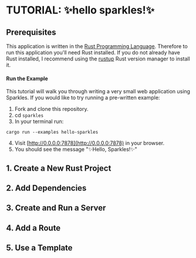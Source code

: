# TUTORIAL: ✨hello sparkles!✨

## Prerequisites

This application is written in the [Rust Programming Language](https://www.rust-lang.org/en-US/).
Therefore to run this application you'll need Rust installed. If you do not already have Rust 
installed, I recommend using the [rustup](https://www.rustup.rs/) Rust version manager to install it.

#### Run the Example

This tutorial will walk you through writing a very small web application using Sparkles. If you would
like to try running a pre-written example:

1. Fork and clone this repository.
2. cd `sparkles`
3. In your terminal run:

  ```
  cargo run --examples hello-sparkles
  ```
4. Visit [http://0.0.0.0:7878](http://0.0.0.0:7878) in your browser.
5. You should see the message "✨Hello, Sparkles!✨"

## 1. Create a New Rust Project

## 2. Add Dependencies

## 3. Create and Run a Server

## 4. Add a Route

## 5. Use a Template
